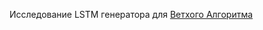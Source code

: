 Исследование LSTM генератора для [Ветхого Алгоритма](https://github.com/maryszmary/Algorithm-Testament/)
